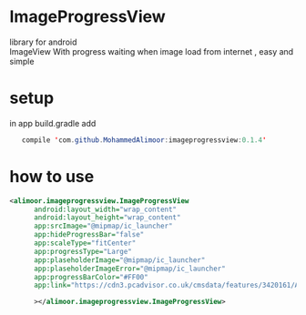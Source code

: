 # ImageProgressView
 library  for android  
ImageView With progress waiting   when  image  load from internet 
, easy and simple
# setup

    
   in app build.gradle   add 
 ````java
    compile 'com.github.MohammedAlimoor:imageprogressview:0.1.4'
 ```` 
# how to use
 ````xml
 <alimoor.imageprogressview.ImageProgressView
       android:layout_width="wrap_content"
       android:layout_height="wrap_content"
       app:srcImage="@mipmap/ic_launcher"
       app:hideProgressBar="false"
       app:scaleType="fitCenter"
       app:progressType="Large"
       app:plaseholderImage="@mipmap/ic_launcher"
       app:plaseholderImageError="@mipmap/ic_launcher"
       app:progressBarColor="#FF00"
       app:link="https://cdn3.pcadvisor.co.uk/cmsdata/features/3420161/Android_800_thumb800.jpg"

       ></alimoor.imageprogressview.ImageProgressView>
 ````
